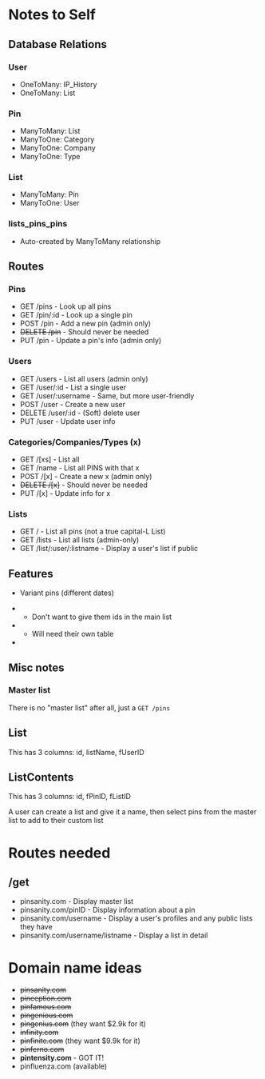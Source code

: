 # Notes to Self

## Database Relations
### User
- OneToMany: IP_History
- OneToMany: List

### Pin
- ManyToMany: List
- ManyToOne: Category
- ManyToOne: Company
- ManyToOne: Type

### List
- ManyToMany: Pin
- ManyToOne: User

### lists_pins_pins
- Auto-created by ManyToMany relationship


## Routes

### Pins
- GET /pins - Look up all pins
- GET /pin/:id - Look up a single pin
- POST /pin - Add a new pin (admin only)
- ~~DELETE /pin~~ - Should never be needed
- PUT /pin - Update a pin's info (admin only)

### Users
- GET /users - List all users (admin only)
- GET /user/:id - List a single user
- GET /user/:username - Same, but more user-friendly
- POST /user - Create a new user
- DELETE /user/:id - (Soft) delete user
- PUT /user - Update user info

### Categories/Companies/Types (x)
- GET /[xs] - List all
- GET /name - List all PINS with that x
- POST /[x] - Create a new x (admin only)
- ~~DELETE /[x]~~ - Should never be needed
- PUT /[x] - Update info for x

### Lists
- GET / - List all pins (not a true capital-L List)
- GET /lists - List all lists (admin-only)
- GET /list/:user/:listname - Display a user's list if public

## Features
- Variant pins (different dates)
- - Don't want to give them ids in the main list
- - Will need their own table

- 

## Misc notes

### Master list
There is no "master list" after all, just a ```GET /pins```


## List
This has 3 columns: id, listName, fUserID


## ListContents
This has 3 columns: id, fPinID, fListID

A user can create a list and give it a name, then select pins from the master list to add to their custom list


# Routes needed
## /get
* pinsanity.com - Display master list
* pinsanity.com/pinID - Display information about a pin
* pinsanity.com/username - Display a user's profiles and any public lists they have
* pinsanity.com/username/listname - Display a list in detail



# Domain name ideas
* ~~pinsanity.com~~
* ~~pinception.com~~
* ~~pinfamous.com~~
* ~~pingenious.com~~
* ~~pingenius.com~~ (they want $2.9k for it)
* ~~infinity.com~~
* ~~pinfinite.com~~ (they want $9.9k for it)
* ~~pinferno.com~~
* **pintensity.com** - GOT IT!
* pinfluenza.com (available)
